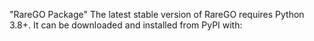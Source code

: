 "RareGO Package" 
The latest stable version of RareGO requires Python 3.8+. It can be downloaded and installed from PyPI with:

